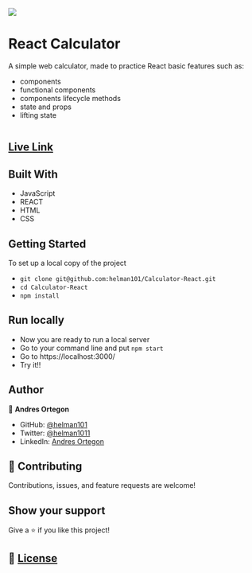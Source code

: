 ![](https://img.shields.io/badge/Microverse-blueviolet)

# React Calculator

A simple web calculator, made to practice React basic features such as:
- components
- functional components
- components lifecycle methods
- state and props
- lifting state

![]()

## [Live Link](https://helman-react-calculator.herokuapp.com/)

## Built With

- JavaScript
- REACT
- HTML
- CSS

## Getting Started

To set up a local copy of the project

- `git clone git@github.com:helman101/Calculator-React.git`
- `cd Calculator-React`
- `npm install`

## Run locally

- Now you are ready to run a local server
- Go to your command line and put `npm start`
- Go to https://localhost:3000/
- Try it!!

## Author

👤 **Andres Ortegon**

- GitHub: [@helman101](https://github.com/helman101)
- Twitter: [@helman1011](https://twitter.com/Helman1011)
- LinkedIn: [Andres Ortegon](https://www.linkedin.com/in/helman101/)

## 🤝 Contributing

Contributions, issues, and feature requests are welcome!

## Show your support

Give a ⭐️ if you like this project!

## 📝 [License](LICENSE)

